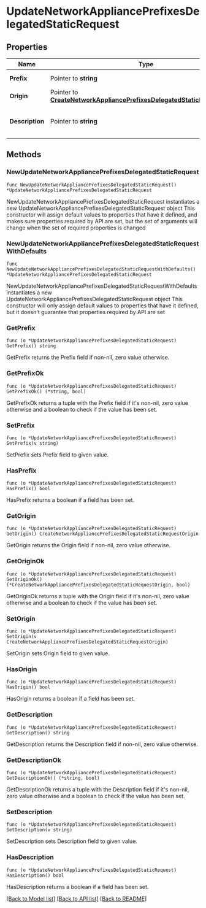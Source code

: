 # UpdateNetworkAppliancePrefixesDelegatedStaticRequest

## Properties

Name | Type | Description | Notes
------------ | ------------- | ------------- | -------------
**Prefix** | Pointer to **string** | A static IPv6 prefix | [optional] 
**Origin** | Pointer to [**CreateNetworkAppliancePrefixesDelegatedStaticRequestOrigin**](CreateNetworkAppliancePrefixesDelegatedStaticRequestOrigin.md) |  | [optional] 
**Description** | Pointer to **string** | A name or description for the prefix | [optional] 

## Methods

### NewUpdateNetworkAppliancePrefixesDelegatedStaticRequest

`func NewUpdateNetworkAppliancePrefixesDelegatedStaticRequest() *UpdateNetworkAppliancePrefixesDelegatedStaticRequest`

NewUpdateNetworkAppliancePrefixesDelegatedStaticRequest instantiates a new UpdateNetworkAppliancePrefixesDelegatedStaticRequest object
This constructor will assign default values to properties that have it defined,
and makes sure properties required by API are set, but the set of arguments
will change when the set of required properties is changed

### NewUpdateNetworkAppliancePrefixesDelegatedStaticRequestWithDefaults

`func NewUpdateNetworkAppliancePrefixesDelegatedStaticRequestWithDefaults() *UpdateNetworkAppliancePrefixesDelegatedStaticRequest`

NewUpdateNetworkAppliancePrefixesDelegatedStaticRequestWithDefaults instantiates a new UpdateNetworkAppliancePrefixesDelegatedStaticRequest object
This constructor will only assign default values to properties that have it defined,
but it doesn't guarantee that properties required by API are set

### GetPrefix

`func (o *UpdateNetworkAppliancePrefixesDelegatedStaticRequest) GetPrefix() string`

GetPrefix returns the Prefix field if non-nil, zero value otherwise.

### GetPrefixOk

`func (o *UpdateNetworkAppliancePrefixesDelegatedStaticRequest) GetPrefixOk() (*string, bool)`

GetPrefixOk returns a tuple with the Prefix field if it's non-nil, zero value otherwise
and a boolean to check if the value has been set.

### SetPrefix

`func (o *UpdateNetworkAppliancePrefixesDelegatedStaticRequest) SetPrefix(v string)`

SetPrefix sets Prefix field to given value.

### HasPrefix

`func (o *UpdateNetworkAppliancePrefixesDelegatedStaticRequest) HasPrefix() bool`

HasPrefix returns a boolean if a field has been set.

### GetOrigin

`func (o *UpdateNetworkAppliancePrefixesDelegatedStaticRequest) GetOrigin() CreateNetworkAppliancePrefixesDelegatedStaticRequestOrigin`

GetOrigin returns the Origin field if non-nil, zero value otherwise.

### GetOriginOk

`func (o *UpdateNetworkAppliancePrefixesDelegatedStaticRequest) GetOriginOk() (*CreateNetworkAppliancePrefixesDelegatedStaticRequestOrigin, bool)`

GetOriginOk returns a tuple with the Origin field if it's non-nil, zero value otherwise
and a boolean to check if the value has been set.

### SetOrigin

`func (o *UpdateNetworkAppliancePrefixesDelegatedStaticRequest) SetOrigin(v CreateNetworkAppliancePrefixesDelegatedStaticRequestOrigin)`

SetOrigin sets Origin field to given value.

### HasOrigin

`func (o *UpdateNetworkAppliancePrefixesDelegatedStaticRequest) HasOrigin() bool`

HasOrigin returns a boolean if a field has been set.

### GetDescription

`func (o *UpdateNetworkAppliancePrefixesDelegatedStaticRequest) GetDescription() string`

GetDescription returns the Description field if non-nil, zero value otherwise.

### GetDescriptionOk

`func (o *UpdateNetworkAppliancePrefixesDelegatedStaticRequest) GetDescriptionOk() (*string, bool)`

GetDescriptionOk returns a tuple with the Description field if it's non-nil, zero value otherwise
and a boolean to check if the value has been set.

### SetDescription

`func (o *UpdateNetworkAppliancePrefixesDelegatedStaticRequest) SetDescription(v string)`

SetDescription sets Description field to given value.

### HasDescription

`func (o *UpdateNetworkAppliancePrefixesDelegatedStaticRequest) HasDescription() bool`

HasDescription returns a boolean if a field has been set.


[[Back to Model list]](../README.md#documentation-for-models) [[Back to API list]](../README.md#documentation-for-api-endpoints) [[Back to README]](../README.md)


